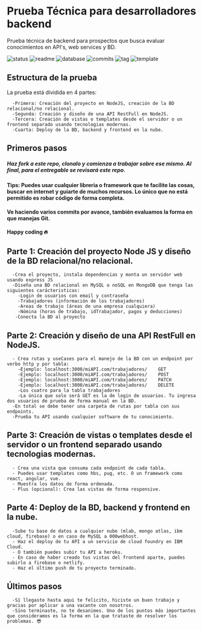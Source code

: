 # Prueba Técnica para desarrolladores backend
Prueba técnica de backend para prospectos que busca evaluar conocimientos en API's, web services y BD.

![status](https://img.shields.io/badge/status-running-green.svg?colorB=00C106) ![readme](https://img.shields.io/badge/readme-OK-green.svg?colorB=00C106) ![database](https://img.shields.io/badge/database-OK-green.svg?colorB=00C106) ![commits](https://img.shields.io/badge/commits-26-blue.svg) ![tag](https://img.shields.io/badge/tag-v0.3-orange.svg)
![template](https://img.shields.io/badge/template-twig-yellow.svg) 

## Estructura de la prueba
La prueba está dividida en 4 partes:
```
  -Primera: Creación del proyecto en NodeJS, creación de la BD relacional/no relacional.
  -Segunda: Creación y diseño de una API RestFull en NodeJS.
  -Tercera: Creación de vistas o templates desde el servidor o un frontend separado usando tecnologias modernas.
  -Cuarta: Deploy de la BD, backend y frontend en la nube. 
```

## Primeros pasos
  ##### Haz fork a este repo, clonalo y comienza a trabajar sobre ese mismo. Al final, para el entregable se revisará este repo.
  #### Tips: Puedes usar cualquier libreria o framework que te facilite las cosas, buscar en internet y guiarte de muchos recursos. Lo único que no está permitido es robar código de forma completa.
  #### Ve haciendo varios commits por avance, también evaluamos la forma en que manejas Git.
  #### Happy coding 🔥

## Parte 1: Creación del proyecto Node JS y diseño de la BD relacional/no relacional.
```
  -Crea el proyecto, instala dependencias y monta un servidor web usando express JS
  -Diseña una BD relacional en MySQL o noSQL en MongoDB que tenga las siguientes carácteristicas:
    -Login de usuarios con email y contraseña
    -Trabajadores (información de los trabajadores)
    -Areas de trabajo (áreas de una empresa cualquiera)
    -Nómina (horas de trabajo, idTrabajador, pagos y deducciones)
   -Conecta la BD al proyecto
```
## Parte 2: Creación y diseño de una API RestFull en NodeJS.
```
  - Crea rutas y useCases para el manejo de la BD con un endpoint por verbo http y por tabla:
    -Ejemplo: localhost:3000/miAPI.com/trabajadores/    GET
    -Ejemplo: localhost:3000/miAPI.com/trabajadores/    POST
    -Ejemplo: localhost:3000/miAPI.com/trabajadores/    PATCH
    -Ejemplo: localhost:3000/miAPI.com/trabajadores/    DELETE
    -Los cuatro para la tabla trabajadores
    -La única que solo será GET es la de login de usuarios. Tu ingresa dos usuarios de prueba de forma manual en la BD.
  -En total se debe tener una carpeta de rutas por tabla con sus endpoints.
  -Prueba tu API usando cualquier software de tu conocimiento.
```
## Parte 3: Creación de vistas o templates desde el servidor o un frontend separado usando tecnologias modernas.
```
  - Crea una vista que consuma cada endpoint de cada tabla.
  - Puedes usar templates como hbs, pug, etc. O un framework como react, angular, vue. 
  - Muestra los datos de forma ordenada.
  - Plus (opcional): Crea las vistas de forma responsive.
```
## Parte 4: Deploy de la BD, backend y frontend en la nube. 
```
  -Sube tu base de datos a cualquier nube (mlab, mongo atlas, ibm cloud, firebase) o en caso de MySQL a 000webhost. 
  - Haz el deploy de tu API a un servicio de cloud foundry en IBM Cloud.
  - O también puedes subir tu API a heroku.
  - En caso de haber creado tus vistas del frontend aparte, puedes subirlo a firebase o netlify. 
  - Haz el último push de tu proyecto terminado. 
```
## Últimos pasos 
```
  -Sí llegaste hasta aqui te felicito, hiciste un buen trabajo y gracias por aplicar a una vacante con nosotros.
  -Síno terminaste, no te desanimes. Uno de los puntos más importantes que consideramos es la forma en la que trataste de resolver los problemas. 😎
```
